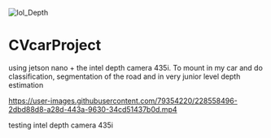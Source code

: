 ![lol_Depth](https://user-images.githubusercontent.com/79354220/229129685-e99927e1-89af-4384-a6d1-c98f86e8fd7a.png)
# CVcarProject
using jetson nano + the intel depth camera 435i. To mount in my car and do classification, segmentation of 
the road and in very junior level depth estimation




https://user-images.githubusercontent.com/79354220/228558496-2dbd88d8-a28d-443a-9630-34cd51437b0d.mp4

testing intel depth camera 435i
